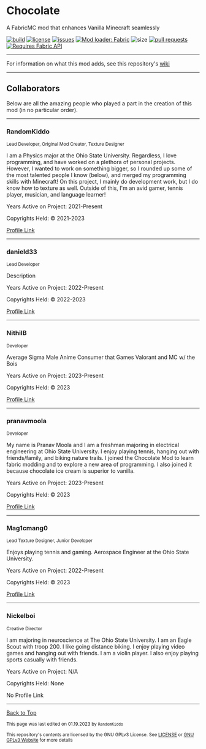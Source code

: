 # Chocolate

A FabricMC mod that enhances Vanilla Minecraft seamlessly

[![build](https://github.com/RandomKiddo/ChocolateMod/actions/workflows/build.yml/badge.svg)](https://github.com/RandomKiddo/ChocolateMod/actions/workflows/build.yml)
[![license](https://img.shields.io/github/license/RandomKiddo/ChocolateMod)](https://www.gnu.org/licenses/gpl-3.0.en.html)
[![issues](https://img.shields.io/github/issues/RandomKiddo/ChocolateMod)](https://github.com/RandomKiddo/Chocolate/issues)
[![Mod loader: Fabric](https://img.shields.io/badge/modloader-Fabric-1976d2?style=flat&logo=data:image/png)](https://fabricmc.net)
![size](https://img.shields.io/github/repo-size/RandomKiddo/ChocolateMod?color=yellow)
[![pull requests](https://img.shields.io/github/issues-pr-raw/RandomKiddo/ChocolateMod?color=purple)](https://github.com/RandomKiddo/ChocolateMod/pulls)
[![Requires Fabric API](https://i.imgur.com/Ol1Tcf8.png)](https://www.curseforge.com/minecraft/mc-mods/fabric-api)

___

For information on what this mod adds, see this repository's [wiki](https://github.com/RandomKiddo/Chocolate/wiki)

___
## Collaborators

Below are all the amazing people who played a part in the creation of this mod (in no particular order).

___

### RandomKiddo

<sub>Lead Developer, Original Mod Creator, Texture Designer</sub>

I am a Physics major at the Ohio State University. Regardless, I love programming, and have worked on a plethora of personal projects. 
However, I wanted to work on something bigger, so I rounded up some of the most talented people I know (below), and merged my programming skills with Minecraft!
On this project, I mainly do development work, but I do know how to texture as well. Outside of this, I'm an avid gamer, tennis player, musician, and language learner! 

Years Active on Project: 2021-Present

Copyrights Held: © 2021-2023

[Profile Link](https://github.com/RandomKiddo)

___

### danield33

<sub>Lead Developer</sub>

Description

Years Active on Project: 2022-Present

Copyrights Held: © 2022-2023

[Profile Link](https://github.com/danield33)

___

### NithilB

<sub>Developer</sub>

Average Sigma Male Anime Consumer that Games Valorant and MC w/ the Bois

Years Active on Project: 2023-Present

Copyrights Held: © 2023

[Profile Link](https://github.com/NithilB)

___

### pranavmoola

<sub>Developer</sub>

My name is Pranav Moola and I am a freshman majoring in electrical engineering at Ohio State University. I enjoy playing tennis, hanging out with friends/family, and biking nature trails. I joined the Chocolate Mod to learn fabric modding and to explore a new area of programming. I also joined it because chocolate ice cream is superior to vanilla.

Years Active on Project: 2023-Present

Copyrights Held: © 2023

[Profile Link](https://github.com/pranavmoola)

___

### Mag1cmang0

<sub>Lead Texture Designer, Junior Developer</sub>

Enjoys playing tennis and gaming. Aerospace Engineer at the Ohio State University.

Years Active on Project: 2022-Present

Copyrights Held: © 2023

[Profile Link](https://github.com/Mag1cmang0)

___

### Nickelboi

<sub>Creative Director</sub>

I am majoring in neuroscience at The Ohio State University. I am an Eagle Scout with troop 200. I like going distance biking. I enjoy playing video games and hanging out with friends. I am a violin player. I also enjoy playing sports casually with friends.

Years Active on Project: N/A

Copyrights Held: None

No Profile Link

___

[Back to Top](#chocolate)

<sub>This page was last edited on 01.19.2023 by `RandomKiddo`</sub>

<sub>This repository's contents are licensed by the GNU GPLv3 License. See [LICENSE](https://github.com/RandomKiddo/ChocolateMod/blob/master/LICENSE) or [GNU GPLv3 Website](https://www.gnu.org/licenses/gpl-3.0.en.html) for more details</sub>